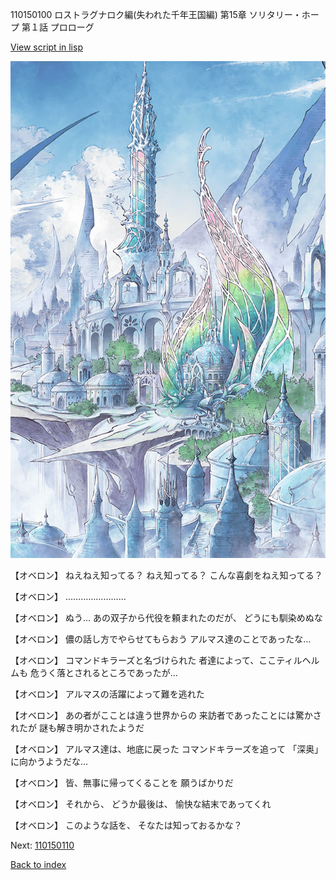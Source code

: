 110150100 ロストラグナロク編(失われた千年王国編) 第15章 ソリタリー・ホープ 第１話 プロローグ

[View script in lisp](../scripts/110150100.txt)

![fairy_world.png](../images/backgrounds/fairy_world.png)

【オベロン】
ねえねえ知ってる？
ねえ知ってる？
こんな喜劇をねえ知ってる？

【オベロン】
……………………

【オベロン】
ぬう…
あの双子から代役を頼まれたのだが、
どうにも馴染めぬな

【オベロン】
儂の話し方でやらせてもらおう
アルマス達のことであったな…

【オベロン】
コマンドキラーズと名づけられた
者達によって、ここティルヘルムも
危うく落とされるところであったが…

【オベロン】
アルマスの活躍によって難を逃れた

【オベロン】
あの者がこことは違う世界からの
来訪者であったことには驚かされたが
謎も解き明かされたようだ

【オベロン】
アルマス達は、地底に戻った
コマンドキラーズを追って
「深奥」に向かうようだな…

【オベロン】
皆、無事に帰ってくることを
願うばかりだ

【オベロン】
それから、
どうか最後は、
愉快な結末であってくれ

【オベロン】
このような話を、
そなたは知っておるかな？

Next: [110150110](110150110.md)

[Back to index](index.md)
